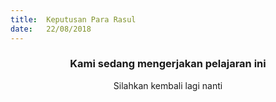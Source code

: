 ```yaml
---
title:  Keputusan Para Rasul
date:   22/08/2018
---
```


### <center>Kami sedang mengerjakan pelajaran ini</center>
<center>Silahkan kembali lagi nanti</center>